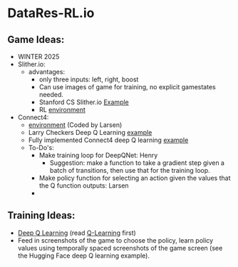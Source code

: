 # DataRes-RL.io

## Game Ideas:
* WINTER 2025
 * Slither.io:
   * advantages:
     * only three inputs: left, right, boost
     * Can use images of game for training, no explicit gamestates needed.
     * Stanford CS Slither.io [Example](https://cs229.stanford.edu/proj2019aut/data/assignment_308832_raw/26588099.pdf)
     * RL [environment](https://gymnasium.farama.org/index.html)
 * Connect4:
     * [environment](https://drive.google.com/drive/folders/16GSzgFau7pEjVV54gfqv04atl7KXIXas?usp=drive_link) (Coded by Larsen)
     * Larry Checkers Deep Q Learning [example](https://github.com/leighannelem/checkersRL_math156_24/blob/main/nb.ipynb)
     * Fully implemented Connect4 deep Q learning [example](https://github.com/neoyung/connect-4/blob/master/connect_X.ipynb)
     * To-Do's:
          * Make training loop for DeepQNet: Henry
               * Suggestion: make a function to take a gradient step given a batch of transitions, then use that for the training loop.
          * Make policy function for selecting an action given the values that the Q function outputs: Larsen
          * 
 
 ## Training Ideas:
 * [Deep Q Learning](https://huggingface.co/learn/deep-rl-course/en/unit3/deep-q-algorithm) (read [Q-Learning](https://huggingface.co/learn/deep-rl-course/en/unit2/q-learning) first)
 * Feed in screenshots of the game to choose the policy, learn policy values using temporally spaced screenshots of the game screen (see the Hugging Face deep Q learning example).



